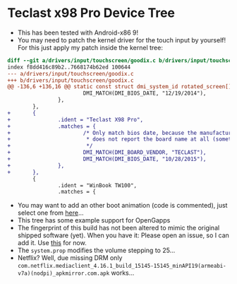 # Teclast x98 Pro Device Tree

* This has been tested with Android-x86 9!
* You may need to patch the kernel driver for the touch input by yourself! For this just apply my patch inside the kernel tree:
```diff
diff --git a/drivers/input/touchscreen/goodix.c b/drivers/input/touchscreen/goodix.c
index f8dd416c89b2..7668174b62ed 100644
--- a/drivers/input/touchscreen/goodix.c
+++ b/drivers/input/touchscreen/goodix.c
@@ -136,6 +136,16 @@ static const struct dmi_system_id rotated_screen[] = {
                        DMI_MATCH(DMI_BIOS_DATE, "12/19/2014"),
                },
        },
+       {
+               .ident = "Teclast X98 Pro",
+               .matches = {
+                       /* Only match bios date, because the manufacturers bios
+                        * does not report the board name at all (sometimes)...
+                        */
+                       DMI_MATCH(DMI_BOARD_VENDOR, "TECLAST"),
+                       DMI_MATCH(DMI_BIOS_DATE, "10/28/2015"),
+               },
+       },
        {
                .ident = "WinBook TW100",
                .matches = {
```
* You may want to add an other boot animation (code is commented), just select one from [here](https://forum.xda-developers.com/android/themes/alienware-t3721978)...
* This tree has some example support for OpenGapps
* The fingerprint of this build has not been altered to mimic the original shipped software (yet). When you have it: Please open an issue, so I can add it. Use [this](https://www.technobaboy.com/2020/03/07/how-to-fix-device-is-not-play-protect-certified/) for now.
* The `system.prop` modifies the volume stepping to 25...
* Netflix? Well, due missing DRM only `com.netflix.mediaclient_4.16.1_build_15145-15145_minAPI19(armeabi-v7a)(nodpi)_apkmirror.com.apk` works...
